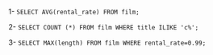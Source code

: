 1- `SELECT AVG(rental_rate) FROM film;`  

2- `SELECT COUNT (*) FROM film
    WHERE title ILIKE 'c%';`  
    
3- `SELECT MAX(length) FROM film
    WHERE rental_rate=0.99;`
    
